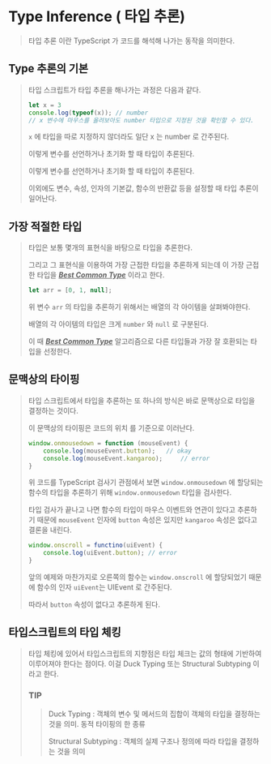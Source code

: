 # Type Inference ( 타입 추론)

> 타입 추론 이란 TypeScript 가 코드를 해석해 나가는 동작을 의미한다. 

## Type 추론의 기본

> 타입 스크립트가 타입 추론을 해나가는 과정은 다음과 같다.
>
> ```ts 
> let x = 3
> console.log(typeof(x)); // number  
> // x 변수에 마우스를 올려보아도 number 타입으로 지정된 것을 확인할 수 있다. 
> ```
>
>  `x` 에 타입을 따로 지정하지 않더라도 일단 x 는 number 로 간주된다. 
>
> 이렇게 변수를 선언하거나 초기화 할 때 타입이 추론된다. 
>
> 이렇게 변수를 선언하거나 초기화 할 때 타입이 추론된다. 
>
> 이외에도 변수, 속성, 인자의 기본값, 함수의 반환값 등을 설정할 때 타입 추론이 일어난다. 

## 가장 적절한 타입

> 타입은 보통 몇개의 표현식을 바탕으로 타입을 추론한다. 
>
> 그리고 그 표현식을 이용하여 가장 근접한 타입을 추론하게 되는데 이 가장 근접한 타입을 ***<u>Best Common Type</u>*** 이라고 한다. 
>
> ```ts 
> let arr = [0, 1, null];
> ```
>
> 위 변수 `arr` 의 타입을 추론하기 위해서는 배열의 각 아이템을 살펴봐야한다. 
>
> 배열의 각 아이템의 타입은 크게 `number` 와 `null` 로 구분된다. 
>
> 이 때  ***<u>Best Common Type</u>*** 알고리즘으로 다른 타입들과 가장 잘 호환되는 타입을 선정한다. 

## 문맥상의 타이핑

> 타입 스크립트에서 타입을 추론하는 또 하나의 방식은 바로 문맥상으로 타입을 결정하는 것이다. 
>
> 이 문맥상의 타이핑은 코드의 위치 를 기준으로 이러난다. 
>
> ```ts 
> window.onmousedown = function (mouseEvent) {
>     console.log(mouseEvent.button); 	// okay
>     console.log(mouseEvent.kangaroo); 	// error
> }
> ```
>
> 위 코드를 TypeScript 검사기 관점에서 보면 `window.onmousedown` 에 할당되는 함수의 타입을 추론하기 위해 `window.onmousedown` 타입을 검사한다. 
>
> 타입 검사가 끝나고 나면 함수의 타입이 마우스 이벤트와 연관이 있다고 추론하기 때문에 `mouseEvent` 인자에 `button` 속성은 있지만 `kangaroo` 속성은 없다고 결론을 내린다. 
>
> ```ts
> window.onscroll = functino(uiEvent) {
>     console.log(uiEvent.button); // error
> }
> ```
>
> 앞의 예제와 마찬가지로 오른쪽의 함수는 `window.onscroll` 에 할당되었기 때문에 함수의 인자 `uiEvent`는 UIEvent 로 간주된다. 
>
> 따라서 `button` 속성이 없다고 추론하게 된다. 

## 타입스크립트의 타입 체킹

> 타입 체킹에 있어서 타입스크립트의 지향점은 타입 체크는 값의 형태에 기반하여 이루어져야 한다는 점이다. 이걸 Duck Typing 또는 Structural Subtyping 이라고 한다.
>
> ### TIP
>
> > Duck Typing : 객체의 변수 및 메서드의 집합이 객체의 타입을 결정하는 것을 의미. 동적 타이핑의 한 종류 
> >
> > Structural Subtyping : 객체의 실제 구조나 정의에 따라 타입을 결정하는 것을 의미